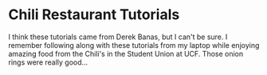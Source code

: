 # Chili Restaurant Tutorials
I think these tutorials came from Derek Banas, but I can't be sure. I remember following along with these tutorials from my laptop while enjoying amazing food from the Chili's in the Student Union at UCF. Those onion rings were really good...

